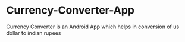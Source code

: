 # Currency-Converter-App
Currency Converter is an Android App which helps in conversion of us dollar to indian rupees
